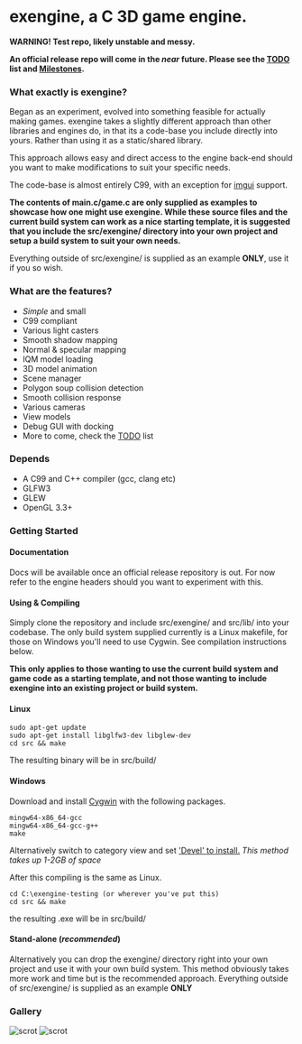 # exengine, a C 3D game engine.
**WARNING! Test repo, likely unstable and messy.**

**An official release repo will come in the *near* future.  Please see the [TODO](TODO.md) list and [Milestones](https://github.com/exezin/exengine-testing/milestones).**

### What exactly is exengine?
Began as an experiment, evolved into something feasible for actually making games.  exengine takes a slightly
different approach than other libraries and engines do, in that its a code-base you include directly into yours.  Rather than using it as a static/shared library.

This approach allows easy and direct access to the engine back-end should you want to make modifications to suit your specific needs.

The code-base is almost entirely C99, with an exception for [imgui](https://github.com/ocornut/imgui) support.

**The contents of main.c/game.c are only supplied as examples to showcase how one might use exengine.  While these source files and the current build system can work as a nice starting template, it is suggested that you include the src/exengine/ directory into your own project and setup a build system to suit your own needs.**

Everything outside of src/exengine/ is supplied as an example **ONLY**, use it if you so wish.

### What are the features?
* *Simple* and small
* C99 compliant
* Various light casters
* Smooth shadow mapping
* Normal & specular mapping
* IQM model loading
* 3D model animation
* Scene manager
* Polygon soup collision detection
* Smooth collision response
* Various cameras
* View models
* Debug GUI with docking
* More to come, check the [TODO](TODO.md) list

### Depends
* A C99 and C++ compiler (gcc, clang etc)
* GLFW3
* GLEW
* OpenGL 3.3+

### Getting Started
#### Documentation
Docs will be available once an official release repository is out.  For now refer to the engine headers should you want to experiment with this.

#### Using & Compiling

Simply clone the repository and include src/exengine/ and src/lib/ into your codebase.  The only build system supplied currently is a Linux makefile, for those on Windows you'll need to use Cygwin.  See compilation instructions below.

**This only applies to those wanting to use the current build system and game code as a starting template, and not those wanting to include exengine into an existing project or build system.**

#### Linux

````
sudo apt-get update
sudo apt-get install libglfw3-dev libglew-dev
cd src && make
````

The resulting binary will be in src/build/

#### Windows

Download and install [Cygwin](https://www.cygwin.com/) with the following packages.

````
mingw64-x86_64-gcc
mingw64-x86_64-gcc-g++
make
````

Alternatively switch to category view and set ['Devel' to install.](https://i.stack.imgur.com/2uzkB.jpg)  *This method takes up 1-2GB of space*

After this compiling is the same as Linux.

````
cd C:\exengine-testing (or wherever you've put this)
cd src && make
````

the resulting .exe will be in src/build/

#### Stand-alone (*recommended*)

Alternatively you can drop the exengine/ directory right into your own project and use it with your own build system.  This method obviously takes more work and time but is the recommended approach.  Everything outside of src/exengine/ is supplied as an example **ONLY**

### Gallery
![scrot](http://i.imgur.com/4NGlapU.png)
![scrot](http://i.imgur.com/H1pMBXI.png)
